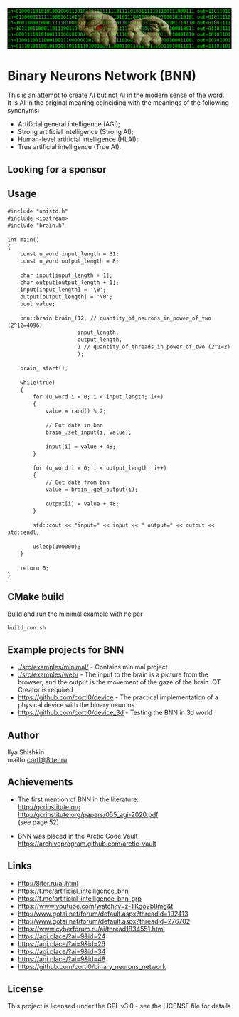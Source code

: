 ![](img.png)
# Binary Neurons Network (BNN)
This is an attempt to create AI but not AI in the modern sense of the word.  
It is AI in the original meaning coinciding with the meanings of the following synonyms:  
- Artificial general intelligence (AGI);  
- Strong artificial intelligence (Strong AI);  
- Human-level artificial intelligence (HLAI);  
- True artificial intelligence (True AI).

## Looking for a sponsor

## Usage
```
#include "unistd.h"
#include <iostream>
#include "brain.h"

int main()
{
    const u_word input_length = 31;
    const u_word output_length = 8;

    char input[input_length + 1];
    char output[output_length + 1];
    input[input_length] = '\0';
    output[output_length] = '\0';
    bool value;

    bnn::brain brain_(12, // quantity_of_neurons_in_power_of_two (2^12=4096)
                      input_length,
                      output_length,
                      1 // quantity_of_threads_in_power_of_two (2^1=2)
                      );

    brain_.start();

    while(true)
    {
        for (u_word i = 0; i < input_length; i++)
        {
            value = rand() % 2;

            // Put data in bnn
            brain_.set_input(i, value);

            input[i] = value + 48;
        }

        for (u_word i = 0; i < output_length; i++)
        {
            // Get data from bnn
            value = brain_.get_output(i);

            output[i] = value + 48;
        }

        std::cout << "input=" << input << " output=" << output << std::endl;

        usleep(100000);
    }

    return 0;
}
```

## CMake build

Build and run the minimal example with helper
```
build_run.sh
```

## Example projects for BNN
- [./src/examples/minimal/](../master/src/examples/minimal/) - Contains minimal project  
- [./src/examples/web/](../master/src/examples/web/) - The input to the brain is a picture from the browser, and the output is the movement of the gaze of the brain. QT Creator is required  
- https://github.com/cortl0/device - The practical implementation of a physical device with the binary neurons  
- https://github.com/cortl0/device_3d - Testing the BNN in 3d world

## Author
Ilya Shishkin  
mailto:cortl@8iter.ru

## Achievements
- The first mention of BNN in the literature:  
http://gcrinstitute.org  
http://gcrinstitute.org/papers/055_agi-2020.pdf  
(see page 52)

- BNN was placed in the Arctic Code Vault  
https://archiveprogram.github.com/arctic-vault

## Links
- http://8iter.ru/ai.html
- https://t.me/artificial_intelligence_bnn
- https://t.me/artificial_intelligence_bnn_grp
- https://www.youtube.com/watch?v=z-TKgo2b8mg&t
- http://www.gotai.net/forum/default.aspx?threadid=192413
- http://www.gotai.net/forum/default.aspx?threadid=276702
- https://www.cyberforum.ru/ai/thread1834551.html
- https://agi.place/?ai=9&id=24
- https://agi.place/?ai=9&id=26
- https://agi.place/?ai=9&id=34
- https://agi.place/?ai=9&id=48
- https://github.com/cortl0/binary_neurons_network

## License
This project is licensed under the GPL v3.0 - see the LICENSE file for details
